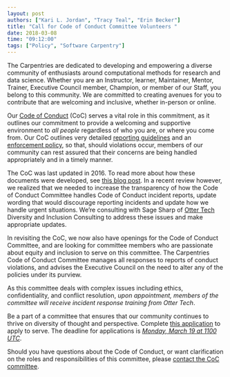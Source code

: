 ```yaml
---
layout: post
authors: ["Kari L. Jordan", "Tracy Teal", "Erin Becker"]
title: "Call for Code of Conduct Committee Volunteers "
date: 2018-03-08
time: "09:12:00"
tags: ["Policy", "Software Carpentry"]
---
```

The Carpentries are dedicated to developing and empowering a diverse community of enthusiasts around computational methods for research and data science. Whether you are an Instructor, learner, Maintainer, Mentor, Trainer, Executive Council member, Champion, or member of our Staff, you belong to this community. We are committed to creating avenues for you to contribute that are welcoming and inclusive, whether in-person or online.

Our [Code of Conduct](https://software-carpentry.org/conduct/) (CoC) serves a vital role in this commitment, as it outlines our commitment to provide a welcoming and supportive environment to *all people* regardless of who you are, or where you come from. Our CoC outlines very detailed [reporting guidelines](https://software-carpentry.org/CoC-reporting/) and an [enforcement policy](https://software-carpentry.org/CoC-enforcement/), so that, should violations occur, members of our community can rest assured that their concerns are being handled appropriately and in a timely manner. 

The CoC was last updated in 2016. To read more about how these documents were developed, see [this blog post](http://www.datacarpentry.org/blog/code-of-conduct/). 
In a recent review however, we realized that we needed to increase the transparency of how the Code of Conduct Committee handles Code of Conduct incident reports, update wording that would discourage reporting incidents and update how we handle urgent situations. We’re consulting with Sage Sharp of [Otter Tech](https://otter.technology) Diversity and Inclusion Consulting to address these issues and make appropriate updates.

In revisiting the CoC, we now also have openings for the Code of Conduct Committee, and are looking for committee members who are passionate about equity and inclusion to serve on this committee. The Carpentries Code of Conduct Committee manages all responses to reports of conduct violations, and advises the Executive Council on the need to alter any of the policies under its purview.

As this committee deals with complex issues including ethics, confidentiality, and conflict resolution, *upon appointment, members of the committee will receive incident response training from Otter Tech*.

Be a part of a committee that ensures that our community continues to thrive on diversity of thought and perspective. Complete [this application](https://goo.gl/forms/wAYQNXz6xdZJN3Sm2) to apply to serve. The deadline for applications is *[Monday, March 19 at 1100 UTC](https://www.timeanddate.com/worldclock/fixedtime.html?msg=Carpentries+CoC+Applications+Due&iso=20180319T11&p1=%3A)*.

Should you have questions about the Code of Conduct, or want clarification on the roles and responsibilities of this committee, please [contact the CoC committee](mailto:policy@carpentries.org). 

